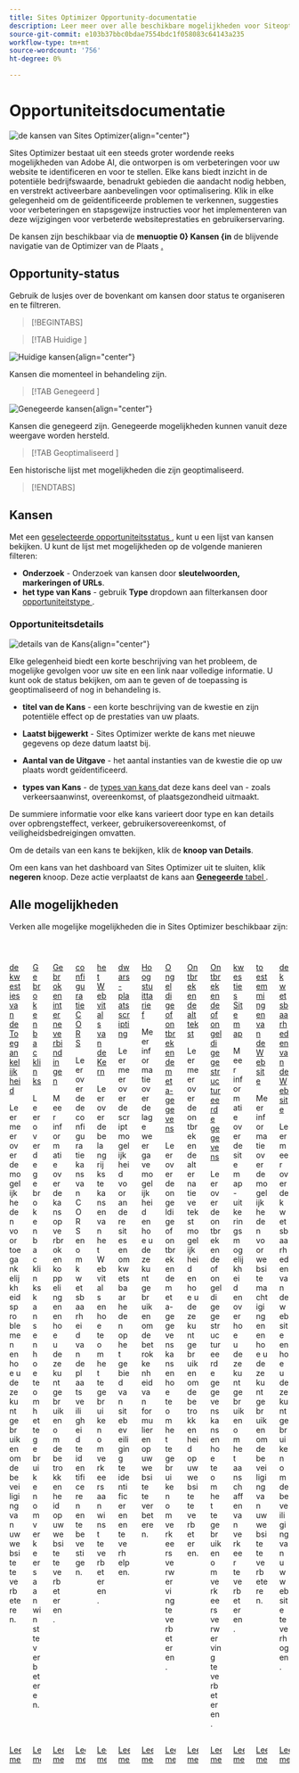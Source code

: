 ```yaml
---
title: Sites Optimizer Opportunity-documentatie
description: Leer meer over alle beschikbare mogelijkheden voor Siteoptimalisatie en hoe u deze kunt gebruiken om de prestaties van uw site te verbeteren.
source-git-commit: e103b37bbc0bdae7554bdc1f058083c64143a235
workflow-type: tm+mt
source-wordcount: '756'
ht-degree: 0%

---
```



# Opportuniteitsdocumentatie

![ de kansen van Sites Optimizer ](./assets/overview/hero.png){align="center"}


Sites Optimizer bestaat uit een steeds groter wordende reeks mogelijkheden van Adobe AI, die ontworpen is om verbeteringen voor uw website te identificeren en voor te stellen. Elke kans biedt inzicht in de potentiële bedrijfswaarde, benadrukt gebieden die aandacht nodig hebben, en verstrekt activeerbare aanbevelingen voor optimalisering. Klik in elke gelegenheid om de geïdentificeerde problemen te verkennen, suggesties voor verbeteringen en stapsgewijze instructies voor het implementeren van deze wijzigingen voor verbeterde websiteprestaties en gebruikerservaring.

De kansen zijn beschikbaar via de **menuoptie 0} Kansen {in** de blijvende navigatie van de Optimizer van de Plaats [.](/help/documentation/basics.md#navigation)

## Opportunity-status

Gebruik de lusjes over de bovenkant om kansen door status te organiseren en te filtreren.

>[!BEGINTABS]

>[!TAB  Huidige ]

![ Huidige kansen ](./assets/overview/current.png){align="center"}

Kansen die momenteel in behandeling zijn.

>[!TAB  Genegeerd ]

![ Genegeerde kansen ](./assets/overview/ignored.png){align="center"}

Kansen die genegeerd zijn. Genegeerde mogelijkheden kunnen vanuit deze weergave worden hersteld.

>[!TAB  Geoptimaliseerd ]

Een historische lijst met mogelijkheden die zijn geoptimaliseerd.

>[!ENDTABS]

## Kansen

Met een [ geselecteerde opportuniteitsstatus ](#opportunity-status), kunt u een lijst van kansen bekijken. U kunt de lijst met mogelijkheden op de volgende manieren filteren:

* **Onderzoek** - Onderzoek van kansen door **sleutelwoorden, markeringen of URLs**.
* **het type van Kans** - gebruik **Type** dropdown aan filterkansen door [ opportuniteitstype ](/help/opportunity-types/overview.md).

### Opportuniteitsdetails

![ details van de Kans ](/help/documentation/opportunities/assets/overview/opportunity-details.png){align="center"}

Elke gelegenheid biedt een korte beschrijving van het probleem, de mogelijke gevolgen voor uw site en een link naar volledige informatie. U kunt ook de status bekijken, om aan te geven of de toepassing is geoptimaliseerd of nog in behandeling is.

* **titel van de Kans** - een korte beschrijving van de kwestie en zijn potentiële effect op de prestaties van uw plaats.
* **Laatst bijgewerkt** - Sites Optimizer werkte de kans met nieuwe gegevens op deze datum laatst bij.

* **Aantal van de Uitgave** - het aantal instanties van de kwestie die op uw plaats wordt geïdentificeerd.
* **types van Kans** - de [ types van kans ](/help/opportunity-types/overview.md) dat deze kans deel van - zoals verkeersaanwinst, overeenkomst, of plaatsgezondheid uitmaakt.

De summiere informatie voor elke kans varieert door type en kan details over opbrengsteffect, verkeer, gebruikersovereenkomst, of veiligheidsbedreigingen omvatten.

Om de details van een kans te bekijken, klik de **knoop van Details**.

Om een kans van het dashboard van Sites Optimizer uit te sluiten, klik **negeren** knoop.  Deze actie verplaatst de kans aan [**Genegeerde** tabel ](#opportunity-status).

## Alle mogelijkheden

Verken alle mogelijke mogelijkheden die in Sites Optimizer beschikbaar zijn:

<!-- CARDS

* ./accessibility-issues.md
  {title=Accessibility issues}
  {image=../../assets/common/card-arrows.png} 
* ./broken-backlinks.md
  {title=Broken backlinks}
  {image=../../assets/common/card-arrows.png}
* ./broken-internal-links.md
  {title=Broken internal links}
  {image=../../assets/common/card-link.png}
* ./cors-configuration.md
  {title=CORS configuration}
  {image=../../assets/common/card-code.png}
* ./core-web-vitals.md
  {title=Core web vitals}
  {image=../../assets/common/card-performance.png}
* ./cross-site-scripting.md
  {title=Cross-site scripting}
  {image=../../assets/common/card-code.png}
* ./high-bounce-rate.md
  {title=High bounce rate}
  {image=../../assets/common/card-arrows.png}    
* ./invalid-or-missing-metadata.md
  {title=Invalid or missing metadata}
  {image=../../assets/common/card-code.png}
* ./missing-alt-text.md
  {title=Missing alt text}
  {image=../../assets/common/card-arrows.png}
* ./missing-invalid-structured-data.md
  {title=Missing or invalid structured data}
  {image=../../assets/common/card-bag.png}
* ./sitemap-issues.md
  {title=Sitemap issues}
  {image=../../assets/common/card-relationship.png}
* ./website-permissions.md
  {title=Website permissions}
  {image=../../assets/common/card-people.png}
* ./website-vulnerabilities.md
  {title=Website vulnerabilities}
  {image=../../assets/common/card-puzzle.png}
  
--->
<!-- START CARDS HTML - DO NOT MODIFY BY HAND -->
<div class="columns">
    <div class="column is-half-tablet is-half-desktop is-one-third-widescreen" aria-label="Accessibility issues">
        <div class="card" style="height: 100%; display: flex; flex-direction: column; height: 100%;">
            <div class="card-image">
                <figure class="image x-is-16by9">
                    <a href="./accessibility-issues.md" title="Toegankelijkheidsproblemen" target="_blank" rel="referrer">
                        <img class="is-bordered-r-small" src="../../assets/common/card-arrows.png" alt="Toegankelijkheidsproblemen"
                             style="width: 100%; aspect-ratio: 16 / 9; object-fit: cover; overflow: hidden; display: block; margin: auto;">
                    </a>
                </figure>
            </div>
            <div class="card-content is-padded-small" style="display: flex; flex-direction: column; flex-grow: 1; justify-content: space-between;">
                <div class="top-card-content">
                    <p class="headline is-size-6 has-text-weight-bold">
                        <a href="./accessibility-issues.md" target="_blank" rel="referrer" title="Toegankelijkheidsproblemen"> de kwesties van de Toegankelijkheid </a>
                    </p>
                    <p class="is-size-6">Leer meer over de mogelijkheden voor toegankelijkheidsproblemen en hoe u deze kunt gebruiken om de beveiliging van uw website te verbeteren.</p>
                </div>
                <a href="./accessibility-issues.md" target="_blank" rel="referrer" class="spectrum-Button spectrum-Button--outline spectrum-Button--primary spectrum-Button--sizeM" style="align-self: flex-start; margin-top: 1rem;">
                    <span class="spectrum-Button-label has-no-wrap has-text-weight-bold"> Leer meer </span>
                </a>
            </div>
        </div>
    </div>
    <div class="column is-half-tablet is-half-desktop is-one-third-widescreen" aria-label="Broken backlinks">
        <div class="card" style="height: 100%; display: flex; flex-direction: column; height: 100%;">
            <div class="card-image">
                <figure class="image x-is-16by9">
                    <a href="./broken-backlinks.md" title="Gebroken backlinks" target="_blank" rel="referrer">
                        <img class="is-bordered-r-small" src="../../assets/common/card-arrows.png" alt="Gebroken backlinks"
                             style="width: 100%; aspect-ratio: 16 / 9; object-fit: cover; overflow: hidden; display: block; margin: auto;">
                    </a>
                </figure>
            </div>
            <div class="card-content is-padded-small" style="display: flex; flex-direction: column; flex-grow: 1; justify-content: space-between;">
                <div class="top-card-content">
                    <p class="headline is-size-6 has-text-weight-bold">
                        <a href="./broken-backlinks.md" target="_blank" rel="referrer" title="Gebroken backlinks"> Gebroken backlinks </a>
                    </p>
                    <p class="is-size-6">Leer over de gebroken backlinks kans en hoe te om het te gebruiken om verkeersaanwinst te verbeteren.</p>
                </div>
                <a href="./broken-backlinks.md" target="_blank" rel="referrer" class="spectrum-Button spectrum-Button--outline spectrum-Button--primary spectrum-Button--sizeM" style="align-self: flex-start; margin-top: 1rem;">
                    <span class="spectrum-Button-label has-no-wrap has-text-weight-bold"> Leer meer </span>
                </a>
            </div>
        </div>
    </div>
    <div class="column is-half-tablet is-half-desktop is-one-third-widescreen" aria-label="Broken internal links">
        <div class="card" style="height: 100%; display: flex; flex-direction: column; height: 100%;">
            <div class="card-image">
                <figure class="image x-is-16by9">
                    <a href="./broken-internal-links.md" title="Verbroken interne koppelingen" target="_blank" rel="referrer">
                        <img class="is-bordered-r-small" src="../../assets/common/card-link.png" alt="Verbroken interne koppelingen"
                             style="width: 100%; aspect-ratio: 16 / 9; object-fit: cover; overflow: hidden; display: block; margin: auto;">
                    </a>
                </figure>
            </div>
            <div class="card-content is-padded-small" style="display: flex; flex-direction: column; flex-grow: 1; justify-content: space-between;">
                <div class="top-card-content">
                    <p class="headline is-size-6 has-text-weight-bold">
                        <a href="./broken-internal-links.md" target="_blank" rel="referrer" title="Verbroken interne koppelingen"> Gebroken interne verbindingen </a>
                    </p>
                    <p class="is-size-6">Meer informatie over de kans op verbroken koppelingen en hoe u deze kunt gebruiken om de betrokkenheid op uw website te verbeteren.</p>
                </div>
                <a href="./broken-internal-links.md" target="_blank" rel="referrer" class="spectrum-Button spectrum-Button--outline spectrum-Button--primary spectrum-Button--sizeM" style="align-self: flex-start; margin-top: 1rem;">
                    <span class="spectrum-Button-label has-no-wrap has-text-weight-bold"> Leer meer </span>
                </a>
            </div>
        </div>
    </div>
    <div class="column is-half-tablet is-half-desktop is-one-third-widescreen" aria-label="CORS configuration">
        <div class="card" style="height: 100%; display: flex; flex-direction: column; height: 100%;">
            <div class="card-image">
                <figure class="image x-is-16by9">
                    <a href="./cors-configuration.md" title="CORS-configuratie" target="_blank" rel="referrer">
                        <img class="is-bordered-r-small" src="../../assets/common/card-code.png" alt="CORS-configuratie"
                             style="width: 100%; aspect-ratio: 16 / 9; object-fit: cover; overflow: hidden; display: block; margin: auto;">
                    </a>
                </figure>
            </div>
            <div class="card-content is-padded-small" style="display: flex; flex-direction: column; flex-grow: 1; justify-content: space-between;">
                <div class="top-card-content">
                    <p class="headline is-size-6 has-text-weight-bold">
                        <a href="./cors-configuration.md" target="_blank" rel="referrer" title="CORS-configuratie"> configuratie CORS </a>
                    </p>
                    <p class="is-size-6">Leer over de de configuratiekans van CORS en om kwetsbaarheid van de plaatsveiligheid te identificeren en te bevestigen.</p>
                </div>
                <a href="./cors-configuration.md" target="_blank" rel="referrer" class="spectrum-Button spectrum-Button--outline spectrum-Button--primary spectrum-Button--sizeM" style="align-self: flex-start; margin-top: 1rem;">
                    <span class="spectrum-Button-label has-no-wrap has-text-weight-bold"> Leer meer </span>
                </a>
            </div>
        </div>
    </div>
    <div class="column is-half-tablet is-half-desktop is-one-third-widescreen" aria-label="Core web vitals">
        <div class="card" style="height: 100%; display: flex; flex-direction: column; height: 100%;">
            <div class="card-image">
                <figure class="image x-is-16by9">
                    <a href="./core-web-vitals.md" title="Kernwebvitaliteit" target="_blank" rel="referrer">
                        <img class="is-bordered-r-small" src="../../assets/common/card-performance.png" alt="Kernwebvitaliteit"
                             style="width: 100%; aspect-ratio: 16 / 9; object-fit: cover; overflow: hidden; display: block; margin: auto;">
                    </a>
                </figure>
            </div>
            <div class="card-content is-padded-small" style="display: flex; flex-direction: column; flex-grow: 1; justify-content: space-between;">
                <div class="top-card-content">
                    <p class="headline is-size-6 has-text-weight-bold">
                        <a href="./core-web-vitals.md" target="_blank" rel="referrer" title="Kernwebvitaliteit"> het Web vitals van de Kern </a>
                    </p>
                    <p class="is-size-6">Leer over de belangrijkste kansen van het Web vitals en hoe te om het te gebruiken om verkeersaanwinst te verbeteren.</p>
                </div>
                <a href="./core-web-vitals.md" target="_blank" rel="referrer" class="spectrum-Button spectrum-Button--outline spectrum-Button--primary spectrum-Button--sizeM" style="align-self: flex-start; margin-top: 1rem;">
                    <span class="spectrum-Button-label has-no-wrap has-text-weight-bold"> Leer meer </span>
                </a>
            </div>
        </div>
    </div>
    <div class="column is-half-tablet is-half-desktop is-one-third-widescreen" aria-label="Cross-site scripting">
        <div class="card" style="height: 100%; display: flex; flex-direction: column; height: 100%;">
            <div class="card-image">
                <figure class="image x-is-16by9">
                    <a href="./cross-site-scripting.md" title="Xxx-site" target="_blank" rel="referrer">
                        <img class="is-bordered-r-small" src="../../assets/common/card-code.png" alt="Xxx-site"
                             style="width: 100%; aspect-ratio: 16 / 9; object-fit: cover; overflow: hidden; display: block; margin: auto;">
                    </a>
                </figure>
            </div>
            <div class="card-content is-padded-small" style="display: flex; flex-direction: column; flex-grow: 1; justify-content: space-between;">
                <div class="top-card-content">
                    <p class="headline is-size-6 has-text-weight-bold">
                        <a href="./cross-site-scripting.md" target="_blank" rel="referrer" title="Xxx-site"> dwars-plaats scripting </a>
                    </p>
                    <p class="is-size-6">Leer meer over de scriptmogelijkheid voor andere sites en om kwetsbaarheden op het gebied van sitebeveiliging te identificeren en te verhelpen.</p>
                </div>
                <a href="./cross-site-scripting.md" target="_blank" rel="referrer" class="spectrum-Button spectrum-Button--outline spectrum-Button--primary spectrum-Button--sizeM" style="align-self: flex-start; margin-top: 1rem;">
                    <span class="spectrum-Button-label has-no-wrap has-text-weight-bold"> Leer meer </span>
                </a>
            </div>
        </div>
    </div>
    <div class="column is-half-tablet is-half-desktop is-one-third-widescreen" aria-label="High bounce rate">
        <div class="card" style="height: 100%; display: flex; flex-direction: column; height: 100%;">
            <div class="card-image">
                <figure class="image x-is-16by9">
                    <a href="./high-bounce-rate.md" title="Hoge stuitsnelheid" target="_blank" rel="referrer">
                        <img class="is-bordered-r-small" src="../../assets/common/card-arrows.png" alt="Hoge stuitsnelheid"
                             style="width: 100%; aspect-ratio: 16 / 9; object-fit: cover; overflow: hidden; display: block; margin: auto;">
                    </a>
                </figure>
            </div>
            <div class="card-content is-padded-small" style="display: flex; flex-direction: column; flex-grow: 1; justify-content: space-between;">
                <div class="top-card-content">
                    <p class="headline is-size-6 has-text-weight-bold">
                        <a href="./high-bounce-rate.md" target="_blank" rel="referrer" title="Hoge stuitsnelheid"> Hoog stuittarief </a>
                    </p>
                    <p class="is-size-6">Meer informatie over de lage weergavemogelijkheid en hoe u deze kunt gebruiken om de betrokkenheid van formulieren op uw website te verbeteren.</p>
                </div>
                <a href="./high-bounce-rate.md" target="_blank" rel="referrer" class="spectrum-Button spectrum-Button--outline spectrum-Button--primary spectrum-Button--sizeM" style="align-self: flex-start; margin-top: 1rem;">
                    <span class="spectrum-Button-label has-no-wrap has-text-weight-bold"> Leer meer </span>
                </a>
            </div>
        </div>
    </div>
    <div class="column is-half-tablet is-half-desktop is-one-third-widescreen" aria-label="Invalid or missing metadata">
        <div class="card" style="height: 100%; display: flex; flex-direction: column; height: 100%;">
            <div class="card-image">
                <figure class="image x-is-16by9">
                    <a href="./invalid-or-missing-metadata.md" title="Ongeldige of ontbrekende metagegevens" target="_blank" rel="referrer">
                        <img class="is-bordered-r-small" src="../../assets/common/card-code.png" alt="Ongeldige of ontbrekende metagegevens"
                             style="width: 100%; aspect-ratio: 16 / 9; object-fit: cover; overflow: hidden; display: block; margin: auto;">
                    </a>
                </figure>
            </div>
            <div class="card-content is-padded-small" style="display: flex; flex-direction: column; flex-grow: 1; justify-content: space-between;">
                <div class="top-card-content">
                    <p class="headline is-size-6 has-text-weight-bold">
                        <a href="./invalid-or-missing-metadata.md" target="_blank" rel="referrer" title="Ongeldige of ontbrekende metagegevens"> Ongeldige of ontbrekende meta-gegevens </a>
                    </p>
                    <p class="is-size-6">Leer over de ongeldige of ontbrekende meta-gegevenskans en hoe te om het te gebruiken om verkeersverwerving te verbeteren.</p>
                </div>
                <a href="./invalid-or-missing-metadata.md" target="_blank" rel="referrer" class="spectrum-Button spectrum-Button--outline spectrum-Button--primary spectrum-Button--sizeM" style="align-self: flex-start; margin-top: 1rem;">
                    <span class="spectrum-Button-label has-no-wrap has-text-weight-bold"> Leer meer </span>
                </a>
            </div>
        </div>
    </div>
    <div class="column is-half-tablet is-half-desktop is-one-third-widescreen" aria-label="Missing alt text">
        <div class="card" style="height: 100%; display: flex; flex-direction: column; height: 100%;">
            <div class="card-image">
                <figure class="image x-is-16by9">
                    <a href="./missing-alt-text.md" title="Ontbrekende alt-tekst" target="_blank" rel="referrer">
                        <img class="is-bordered-r-small" src="../../assets/common/card-arrows.png" alt="Ontbrekende alt-tekst"
                             style="width: 100%; aspect-ratio: 16 / 9; object-fit: cover; overflow: hidden; display: block; margin: auto;">
                    </a>
                </figure>
            </div>
            <div class="card-content is-padded-small" style="display: flex; flex-direction: column; flex-grow: 1; justify-content: space-between;">
                <div class="top-card-content">
                    <p class="headline is-size-6 has-text-weight-bold">
                        <a href="./missing-alt-text.md" target="_blank" rel="referrer" title="Ontbrekende alt-tekst"> Ontbrekende alt tekst </a>
                    </p>
                    <p class="is-size-6">Leer meer over de ontbrekende alternatieve tekstmogelijkheid en hoe u deze kunt gebruiken om de betrokkenheid op uw website te verbeteren.</p>
                </div>
                <a href="./missing-alt-text.md" target="_blank" rel="referrer" class="spectrum-Button spectrum-Button--outline spectrum-Button--primary spectrum-Button--sizeM" style="align-self: flex-start; margin-top: 1rem;">
                    <span class="spectrum-Button-label has-no-wrap has-text-weight-bold"> Leer meer </span>
                </a>
            </div>
        </div>
    </div>
    <div class="column is-half-tablet is-half-desktop is-one-third-widescreen" aria-label="Missing or invalid structured data">
        <div class="card" style="height: 100%; display: flex; flex-direction: column; height: 100%;">
            <div class="card-image">
                <figure class="image x-is-16by9">
                    <a href="./missing-invalid-structured-data.md" title="Ontbrekende of ongeldige gestructureerde gegevens" target="_blank" rel="referrer">
                        <img class="is-bordered-r-small" src="../../assets/common/card-bag.png" alt="Ontbrekende of ongeldige gestructureerde gegevens"
                             style="width: 100%; aspect-ratio: 16 / 9; object-fit: cover; overflow: hidden; display: block; margin: auto;">
                    </a>
                </figure>
            </div>
            <div class="card-content is-padded-small" style="display: flex; flex-direction: column; flex-grow: 1; justify-content: space-between;">
                <div class="top-card-content">
                    <p class="headline is-size-6 has-text-weight-bold">
                        <a href="./missing-invalid-structured-data.md" target="_blank" rel="referrer" title="Ontbrekende of ongeldige gestructureerde gegevens"> Ontbrekende of ongeldige gestructureerde gegevens </a>
                    </p>
                    <p class="is-size-6">Leer over de ontbrekende of ongeldige gestructureerde gegevenskans en hoe te om het te gebruiken om verkeersverwerving te verbeteren.</p>
                </div>
                <a href="./missing-invalid-structured-data.md" target="_blank" rel="referrer" class="spectrum-Button spectrum-Button--outline spectrum-Button--primary spectrum-Button--sizeM" style="align-self: flex-start; margin-top: 1rem;">
                    <span class="spectrum-Button-label has-no-wrap has-text-weight-bold"> Leer meer </span>
                </a>
            </div>
        </div>
    </div>
    <div class="column is-half-tablet is-half-desktop is-one-third-widescreen" aria-label="Sitemap issues">
        <div class="card" style="height: 100%; display: flex; flex-direction: column; height: 100%;">
            <div class="card-image">
                <figure class="image x-is-16by9">
                    <a href="./sitemap-issues.md" title="Sitemapproblemen" target="_blank" rel="referrer">
                        <img class="is-bordered-r-small" src="../../assets/common/card-relationship.png" alt="Sitemapproblemen"
                             style="width: 100%; aspect-ratio: 16 / 9; object-fit: cover; overflow: hidden; display: block; margin: auto;">
                    </a>
                </figure>
            </div>
            <div class="card-content is-padded-small" style="display: flex; flex-direction: column; flex-grow: 1; justify-content: space-between;">
                <div class="top-card-content">
                    <p class="headline is-size-6 has-text-weight-bold">
                        <a href="./sitemap-issues.md" target="_blank" rel="referrer" title="Sitemapproblemen"> kwesties Sitemap </a>
                    </p>
                    <p class="is-size-6">Meer informatie over de sitemap-uitkeringsmogelijkheid en over hoe u deze kunt gebruiken om het aanschaffen van verkeer te verbeteren.</p>
                </div>
                <a href="./sitemap-issues.md" target="_blank" rel="referrer" class="spectrum-Button spectrum-Button--outline spectrum-Button--primary spectrum-Button--sizeM" style="align-self: flex-start; margin-top: 1rem;">
                    <span class="spectrum-Button-label has-no-wrap has-text-weight-bold"> Leer meer </span>
                </a>
            </div>
        </div>
    </div>
    <div class="column is-half-tablet is-half-desktop is-one-third-widescreen" aria-label="Website permissions">
        <div class="card" style="height: 100%; display: flex; flex-direction: column; height: 100%;">
            <div class="card-image">
                <figure class="image x-is-16by9">
                    <a href="./website-permissions.md" title="Websitemachtigingen" target="_blank" rel="referrer">
                        <img class="is-bordered-r-small" src="../../assets/common/card-people.png" alt="Websitemachtigingen"
                             style="width: 100%; aspect-ratio: 16 / 9; object-fit: cover; overflow: hidden; display: block; margin: auto;">
                    </a>
                </figure>
            </div>
            <div class="card-content is-padded-small" style="display: flex; flex-direction: column; flex-grow: 1; justify-content: space-between;">
                <div class="top-card-content">
                    <p class="headline is-size-6 has-text-weight-bold">
                        <a href="./website-permissions.md" target="_blank" rel="referrer" title="Websitemachtigingen"> toestemmingen van de Website </a>
                    </p>
                    <p class="is-size-6">Meer informatie over de mogelijkheden voor websitemachtigingen en hoe u deze kunt gebruiken om de beveiliging van uw website te verbeteren.</p>
                </div>
                <a href="./website-permissions.md" target="_blank" rel="referrer" class="spectrum-Button spectrum-Button--outline spectrum-Button--primary spectrum-Button--sizeM" style="align-self: flex-start; margin-top: 1rem;">
                    <span class="spectrum-Button-label has-no-wrap has-text-weight-bold"> Leer meer </span>
                </a>
            </div>
        </div>
    </div>
    <div class="column is-half-tablet is-half-desktop is-one-third-widescreen" aria-label="Website vulnerabilities">
        <div class="card" style="height: 100%; display: flex; flex-direction: column; height: 100%;">
            <div class="card-image">
                <figure class="image x-is-16by9">
                    <a href="./website-vulnerabilities.md" title="Webkwetsbaarheden" target="_blank" rel="referrer">
                        <img class="is-bordered-r-small" src="../../assets/common/card-puzzle.png" alt="Webkwetsbaarheden"
                             style="width: 100%; aspect-ratio: 16 / 9; object-fit: cover; overflow: hidden; display: block; margin: auto;">
                    </a>
                </figure>
            </div>
            <div class="card-content is-padded-small" style="display: flex; flex-direction: column; flex-grow: 1; justify-content: space-between;">
                <div class="top-card-content">
                    <p class="headline is-size-6 has-text-weight-bold">
                        <a href="./website-vulnerabilities.md" target="_blank" rel="referrer" title="Webkwetsbaarheden"> de kwetsbaarheden van de Website </a>
                    </p>
                    <p class="is-size-6">Leer meer over de kwetsbaarheden van de website en hoe u deze kunt gebruiken om de beveiliging van uw website te verhogen.</p>
                </div>
                <a href="./website-vulnerabilities.md" target="_blank" rel="referrer" class="spectrum-Button spectrum-Button--outline spectrum-Button--primary spectrum-Button--sizeM" style="align-self: flex-start; margin-top: 1rem;">
                    <span class="spectrum-Button-label has-no-wrap has-text-weight-bold"> Leer meer </span>
                </a>
            </div>
        </div>
    </div>
</div>
<!-- END CARDS HTML - DO NOT MODIFY BY HAND -->


